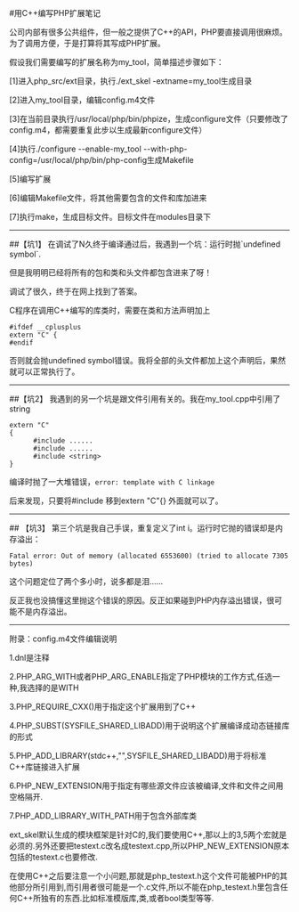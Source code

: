 #用C++编写PHP扩展笔记

公司内部有很多公共组件，但一般之提供了C++的API，PHP要直接调用很麻烦。为了调用方便，于是打算将其写成PHP扩展。


假设我们需要编写的扩展名称为my_tool，简单描述步骤如下：

[1]进入php_src/ext目录，执行./ext_skel -extname=my_tool生成目录

[2]进入my_tool目录，编辑config.m4文件

[3]在当前目录执行/usr/local/php/bin/phpize，生成configure文件（只要修改了config.m4，都需要重复此步以生成最新configure文件）

[4]执行./configure --enable-my_tool --with-php-config=/usr/local/php/bin/php-config生成Makefile

[5]编写扩展

[6]编辑Makefile文件，将其他需要包含的文件和库加进来

[7]执行make，生成目标文件。目标文件在modules目录下

<hr>
##【坑1】
在调试了N久终于编译通过后，我遇到一个坑：运行时抛`undefined symbol`.

但是我明明已经将所有的包和类和头文件都包含进来了呀！

调试了很久，终于在网上找到了答案。

C程序在调用C++编写的库类时，需要在类和方法声明加上

<pre><code>#ifdef __cplusplus
extern "C" {
#endif
</code></pre>

否则就会抛undefined symbol错误。我将全部的头文件都加上这个声明后，果然就可以正常执行了。

<hr>
##【坑2】
我遇到的另一个坑是跟文件引用有关的。我在my_tool.cpp中引用了string

<pre><code>extern "C"
{
      #include ......
      #include ......
      #include &lt;string&gt;
}</code></pre>

编译时抛了一大堆错误，`error: template with C linkage`

后来发现，只要将#include <string>移到extern "C"{} 外面就可以了。

<hr>
## 【坑3】
第三个坑是我自己手误，重复定义了int i。运行时它抛的错误却是内存溢出：

`Fatal error: Out of memory (allocated 6553600) (tried to allocate 7305 bytes)`

这个问题定位了两个多小时，说多都是泪……

反正我也没搞懂这里抛这个错误的原因。反正如果碰到PHP内存溢出错误，很可能不是内存溢出。

<hr>

附录：config.m4文件编辑说明

1.dnl是注释

2.PHP_ARG_WITH或者PHP_ARG_ENABLE指定了PHP模块的工作方式,任选一种,我选择的是WITH

3.PHP_REQUIRE_CXX()用于指定这个扩展用到了C++

4.PHP_SUBST(SYSFILE_SHARED_LIBADD)用于说明这个扩展编译成动态链接库的形式

5.PHP_ADD_LIBRARY(stdc++,"",SYSFILE_SHARED_LIBADD)用于将标准C++库链接进入扩展

6.PHP_NEW_EXTENSION用于指定有哪些源文件应该被编译,文件和文件之间用空格隔开.

7.PHP_ADD_LIBRARY_WITH_PATH用于包含外部库类

ext_skel默认生成的模块框架是针对C的,我们要使用C++,那以上的3,5两个宏就是必须的.另外还要把testext.c改名成testext.cpp,所以PHP_NEW_EXTENSION原本包括的testext.c也要修改.

在使用C++之后要注意一个小问题,那就是php_testext.h这个文件可能被PHP的其他部分所引用到,而引用者很可能是一个.c文件,所以不能在php_testext.h里包含任何C++所独有的东西.比如标准模版库,类,或者bool类型等等.


